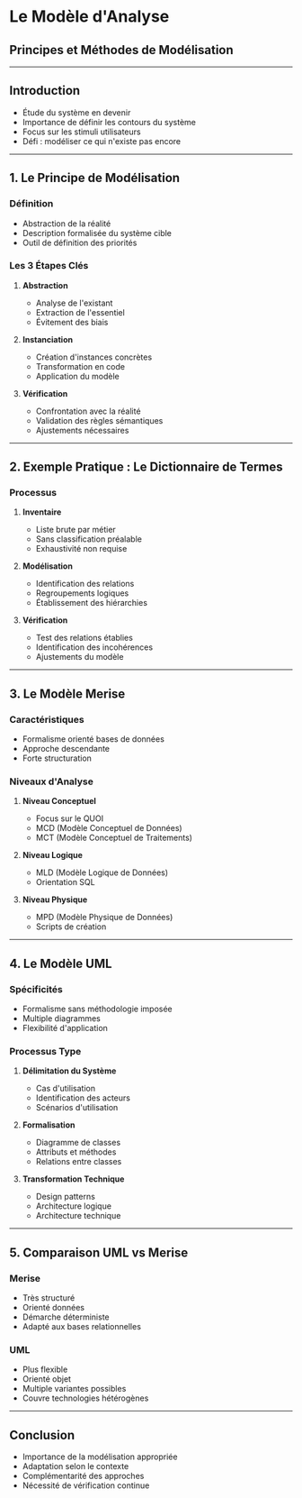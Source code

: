 # Le Modèle d'Analyse
## Principes et Méthodes de Modélisation

---

## Introduction
* Étude du système en devenir
* Importance de définir les contours du système
* Focus sur les stimuli utilisateurs
* Défi : modéliser ce qui n'existe pas encore

---

## 1. Le Principe de Modélisation
### Définition
* Abstraction de la réalité
* Description formalisée du système cible
* Outil de définition des priorités

### Les 3 Étapes Clés
1. **Abstraction**
   * Analyse de l'existant
   * Extraction de l'essentiel
   * Évitement des biais

2. **Instanciation**
   * Création d'instances concrètes
   * Transformation en code
   * Application du modèle

3. **Vérification**
   * Confrontation avec la réalité
   * Validation des règles sémantiques
   * Ajustements nécessaires

---

## 2. Exemple Pratique : Le Dictionnaire de Termes
### Processus
1. **Inventaire**
   * Liste brute par métier
   * Sans classification préalable
   * Exhaustivité non requise

2. **Modélisation**
   * Identification des relations
   * Regroupements logiques
   * Établissement des hiérarchies

3. **Vérification**
   * Test des relations établies
   * Identification des incohérences
   * Ajustements du modèle

---

## 3. Le Modèle Merise
### Caractéristiques
* Formalisme orienté bases de données
* Approche descendante
* Forte structuration

### Niveaux d'Analyse
1. **Niveau Conceptuel**
   * Focus sur le QUOI
   * MCD (Modèle Conceptuel de Données)
   * MCT (Modèle Conceptuel de Traitements)

2. **Niveau Logique**
   * MLD (Modèle Logique de Données)
   * Orientation SQL

3. **Niveau Physique**
   * MPD (Modèle Physique de Données)
   * Scripts de création

---

## 4. Le Modèle UML
### Spécificités
* Formalisme sans méthodologie imposée
* Multiple diagrammes
* Flexibilité d'application

### Processus Type
1. **Délimitation du Système**
   * Cas d'utilisation
   * Identification des acteurs
   * Scénarios d'utilisation

2. **Formalisation**
   * Diagramme de classes
   * Attributs et méthodes
   * Relations entre classes

3. **Transformation Technique**
   * Design patterns
   * Architecture logique
   * Architecture technique

---

## 5. Comparaison UML vs Merise
### Merise
* Très structuré
* Orienté données
* Démarche déterministe
* Adapté aux bases relationnelles

### UML
* Plus flexible
* Orienté objet
* Multiple variantes possibles
* Couvre technologies hétérogènes

---

## Conclusion
* Importance de la modélisation appropriée
* Adaptation selon le contexte
* Complémentarité des approches
* Nécessité de vérification continue
